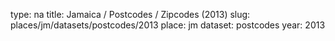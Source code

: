 type: na
title: Jamaica / Postcodes / Zipcodes (2013)
slug: places/jm/datasets/postcodes/2013
place: jm
dataset: postcodes
year: 2013
